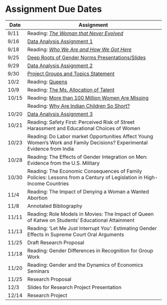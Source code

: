 # Assignment Due Dates

| Date | Assignment |
| ------- | -------------- |
| 9/11 | Reading: [_The Woman that Never Evolved_](https://www.gradescope.com/courses/853960/assignments/4879294/) |
| 9/16 | [Data Analysis Assignment 1](data1.html) |
| 9/18 | Reading: [_Who We Are and How We Got Here_](https://www.gradescope.com/courses/853960/assignments/4956387/) |
| 9/25 | [Deep Roots of Gender Norms Presentations/Slides](https://www.gradescope.com/courses/853960/assignments/5029422/) |
| 9/29 | [Data Analysis Assignment 2](data2.html) |
| 9/30 | [Project Groups and Topics Statement](https://www.gradescope.com/courses/853960/assignments/5065751/) |
| 10/2 | Reading: [Queens](https://www.gradescope.com/courses/853960/assignments/5022278/) |
| 10/9 | Reading: [The Ms. Allocation of Talent](https://www.gradescope.com/courses/853960/assignments/5096610) |
| 10/15 | Reading: [More than 100 Million Women Are Missing](https://www.gradescope.com/courses/853960/assignments/5132028/) |
|       | Reading: [Why Are Indian Children So Short?](https://www.gradescope.com/courses/853960/assignments/5132028/) |
| 10/20 | [Data Analysis Assignment 3](data3.html) |
| 10/21 | Reading: Safety First: Perceived Risk of Street Harassment and Educational Choices of Women |
| 10/23 | Reading: Do Labor market Opportunities Affect Young Women’s Work and Family Decisions? Experimental Evidence from India |
| 10/28 | Reading: The Effects of Gender Integration on Men: Evidence from the U.S. Military | 
| 10/30 | Reading: The Economic Consequences of Family Policies: Lessons from a Century of Legislation in High-Income Countries |
| 11/4 | Reading: The Impact of Denying a Woman a Wanted Abortion |
| 11/8 | Annotated Bibliography | 
| 11/11 | Reading: Role Models in Movies: The Impact of Queen of Katwe on Students’ Educational Attainment |
| 11/13 | Reading: ‘Let Me Just Interrupt You’: Estimating Gender Effects in Supreme Court Oral Arguments | 
| 11/25 | Draft Research Proposal | 
| 11/18 | Reading: Gender Differences in Recognition for Group Work | 
| 11/20 | Reading: Gender and the Dynamics of Economics Seminars | 
| 11/25 | Research Proposal | 
| 12/3 | Slides for Research Project Presentation | 
| 12/14 | Research Project |
